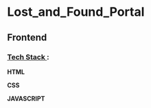 # Lost_and_Found_Portal

## Frontend

### <ins> Tech Stack </ins>:

**HTML**

**CSS**

**JAVASCRIPT**
